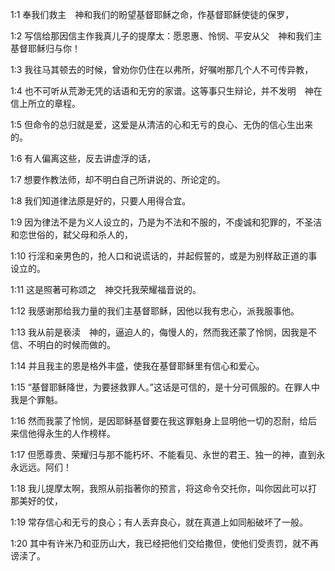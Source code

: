 <a id="1"></a>1:1  奉我们救主　神和我们的盼望基督耶稣之命，作基督耶稣使徒的保罗，  

<a id="2"></a>1:2  写信给那因信主作我真儿子的提摩太：愿恩惠、怜悯、平安从父　神和我们主基督耶稣归与你！  

<a id="3"></a>1:3  我往马其顿去的时候，曾劝你仍住在以弗所，好嘱咐那几个人不可传异教，  

<a id="4"></a>1:4  也不可听从荒渺无凭的话语和无穷的家谱。这等事只生辩论，并不发明　神在信上所立的章程。  

<a id="5"></a>1:5  但命令的总归就是爱，这爱是从清洁的心和无亏的良心、无伪的信心生出来的。  

<a id="6"></a>1:6  有人偏离这些，反去讲虚浮的话，  

<a id="7"></a>1:7  想要作教法师，却不明白自己所讲说的、所论定的。  

<a id="8"></a>1:8  我们知道律法原是好的，只要人用得合宜。  

<a id="9"></a>1:9  因为律法不是为义人设立的，乃是为不法和不服的，不虔诚和犯罪的，不圣洁和恋世俗的，弑父母和杀人的，  

<a id="10"></a>1:10  行淫和亲男色的，抢人口和说谎话的，并起假誓的，或是为别样敌正道的事设立的。  

<a id="11"></a>1:11  这是照著可称颂之　神交托我荣耀福音说的。  

<a id="12"></a>1:12  我感谢那给我力量的我们主基督耶稣，因他以我有忠心，派我服事他。  

<a id="13"></a>1:13  我从前是亵渎　神的，逼迫人的，侮慢人的，然而我还蒙了怜悯，因我是不信、不明白的时候而做的。  

<a id="14"></a>1:14  并且我主的恩是格外丰盛，使我在基督耶稣里有信心和爱心。  

<a id="15"></a>1:15  “基督耶稣降世，为要拯救罪人。”这话是可信的，是十分可佩服的。在罪人中我是个罪魁。  

<a id="16"></a>1:16  然而我蒙了怜悯，是因耶稣基督要在我这罪魁身上显明他一切的忍耐，给后来信他得永生的人作榜样。  

<a id="17"></a>1:17  但愿尊贵、荣耀归与那不能朽坏、不能看见、永世的君王、独一的神，直到永永远远。阿们！  

<a id="18"></a>1:18  我儿提摩太啊，我照从前指著你的预言，将这命令交托你，叫你因此可以打那美好的仗，  

<a id="19"></a>1:19  常存信心和无亏的良心；有人丢弃良心，就在真道上如同船破坏了一般。  

<a id="20"></a>1:20  其中有许米乃和亚历山大，我已经把他们交给撒但，使他们受责罚，就不再谤渎了。  
